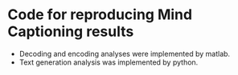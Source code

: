 # Code for reproducing Mind Captioning results
- Decoding and encoding analyses were implemented by matlab.
- Text generation analysis was implemented by python.

  
